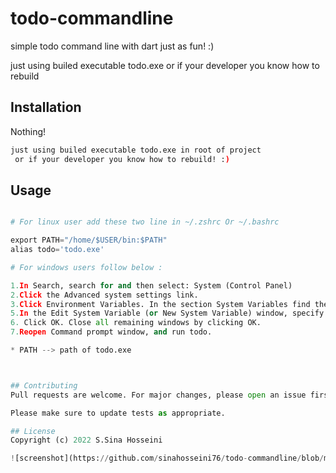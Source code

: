 # todo-commandline

simple todo command line with dart just as fun! :)

just using builed executable todo.exe or if your developer you know how to rebuild


## Installation

Nothing!

```bash
just using builed executable todo.exe in root of project
 or if your developer you know how to rebuild! :)
```

## Usage

```python

# For linux user add these two line in ~/.zshrc Or ~/.bashrc 

export PATH="/home/$USER/bin:$PATH"
alias todo='todo.exe'

# For windows users follow below :

1.In Search, search for and then select: System (Control Panel)
2.Click the Advanced system settings link.
3.Click Environment Variables. In the section System Variables find the PATH environment variable and select it. Click 4.Edit. If the PATH environment variable does not exist, click New.
5.In the Edit System Variable (or New System Variable) window, specify the value of the PATH environment variable. 
6. Click OK. Close all remaining windows by clicking OK.
7.Reopen Command prompt window, and run todo.

* PATH --> path of todo.exe 



## Contributing
Pull requests are welcome. For major changes, please open an issue first to discuss what you would like to change.

Please make sure to update tests as appropriate.

## License
Copyright (c) 2022 S.Sina Hosseini

![screenshot](https://github.com/sinahosseini76/todo-commandline/blob/master/image.png?raw=true)
